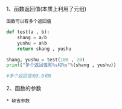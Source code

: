 1、函数返回值(本质上利用了元组)
    
    函数可以有多个返回值
    
```python
def test(a , b):
    shang = a/b
    yushu = a%b
    return shang , yushu

shang, yushu = test(100 , 20)
print("多个返回值有%s和%s"%(shang , yushu))

#多个返回值有5.0和0
```

2、函数的参数

    * 缺省参数
    